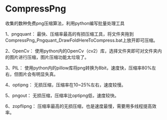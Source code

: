 # CompressPng
收集的数种免费png压缩算法，利用python编写批量处理工具

1、pngquant：
  最快、压缩率最高的有损压缩工具，将文件夹拖到CompressPng_Pngquant_DrawFoldHereToCompress.bat上放开即可压缩。

2、OpenCv：
  使用python内的OpenCv（cv2）库，选择文件夹即可对文件夹内的图片进行压缩，图片压缩功能太垃圾了。

3、PIL：
  使用python内的pillow库将png转换为8bit，速度快，压缩率80%左右，但图片会有明显失真。

4、optipng：
  无损压缩，压缩率在10~25%左右，速度较慢。

5、pngout：
  无损压缩，压缩率比optipng低，速度较快。

6、zopflipng：
  压缩率最高的无损压缩，也是速度最慢，需要用多线程提高效率。
